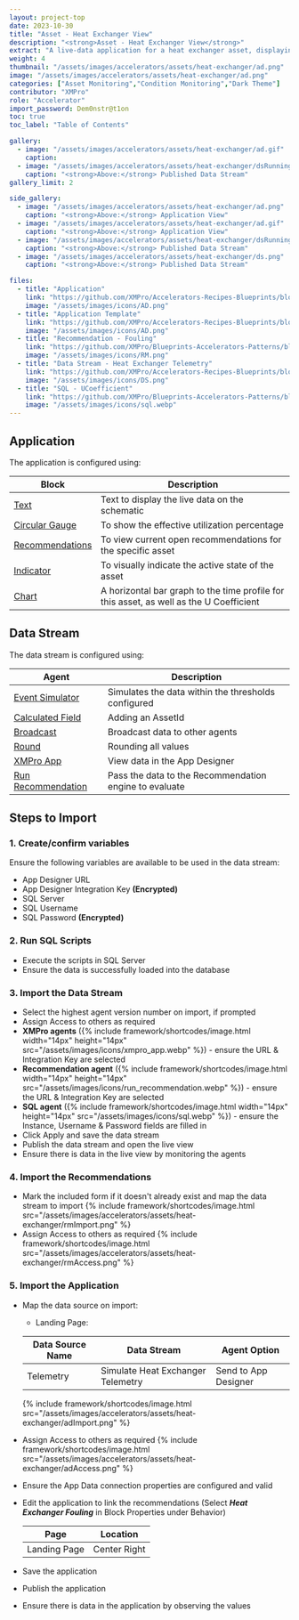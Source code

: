 ```yaml
---
layout: project-top
date: 2023-10-30
title: "Asset - Heat Exchanger View"
description: "<strong>Asset - Heat Exchanger View</strong>"
extract: "A live-data application for a heat exchanger asset, displaying metrics, usage profile, operational safety intelligence, historical data, and recommendations."
weight: 4
thumbnail: "/assets/images/accelerators/assets/heat-exchanger/ad.png"
image: "/assets/images/accelerators/assets/heat-exchanger/ad.png"
categories: ["Asset Monitoring","Condition Monitoring","Dark Theme"]
contributor: "XMPro"
role: "Accelerator"
import_password: Dem0nstr@t1on
toc: true
toc_label: "Table of Contents"

gallery:
  - image: "/assets/images/accelerators/assets/heat-exchanger/ad.gif"
    caption: 
  - image: "/assets/images/accelerators/assets/heat-exchanger/dsRunning.png"
    caption: "<strong>Above:</strong> Published Data Stream"
gallery_limit: 2

side_gallery:
  - image: "/assets/images/accelerators/assets/heat-exchanger/ad.png"
    caption: "<strong>Above:</strong> Application View"
  - image: "/assets/images/accelerators/assets/heat-exchanger/ad.gif"
    caption: "<strong>Above:</strong> Application View"
  - image: "/assets/images/accelerators/assets/heat-exchanger/dsRunning.png"
    caption: "<strong>Above:</strong> Published Data Stream"
  - image: "/assets/images/accelerators/assets/heat-exchanger/ds.png"
    caption: "<strong>Above:</strong> Published Data Stream"

files:
  - title: "Application"
    link: "https://github.com/XMPro/Accelerators-Recipes-Blueprints/blob/master/accelerators/assets/heat-exchanger-view/application/Heat%20Exchanger%20View.xapp"
    image: "/assets/images/icons/AD.png"
  - title: "Application Template"
    link: "https://github.com/XMPro/Accelerators-Recipes-Blueprints/blob/master/accelerators/assets/heat-exchanger-view/template/Heat%20Exchanger%20View.xtml"
    image: "/assets/images/icons/AD.png"    
  - title: "Recommendation - Fouling"
    link: "https://github.com/XMPro/Blueprints-Accelerators-Patterns/blob/master/accelerators/assets/heat-exchanger-view/recommendation/Heat%20Exchanger%20Fouling.xr"
    image: "/assets/images/icons/RM.png"
  - title: "Data Stream - Heat Exchanger Telemetry"
    link: "https://github.com/XMPro/Accelerators-Recipes-Blueprints/blob/master/accelerators/assets/heat-exchanger-view/datastream/Simulate%20Heat%20Exchanger%20Telemetry.xuc"
    image: "/assets/images/icons/DS.png"
  - title: "SQL - UCoefficient"
    link: "https://github.com/XMPro/Blueprints-Accelerators-Patterns/blob/master/accelerators/assets/heat-exchanger-view/sql/%5BDemoHeatExchangerUCoefficient%5D.sql"
    image: "/assets/images/icons/sql.webp"
---
```


## Application
The application is configured using: 

| Block                                  | Description                                                  |
| -------------------------------------- | ------------------------------------------------------------ |
| [Text](https://documentation.xmpro.com/blocks-toolbox/basic/text) | Text to display the live data on the schematic |
| [Circular Gauge](https://documentation.xmpro.com/blocks-toolbox/visualizations/circular-gauge) | To show the effective utilization percentage |
| [Recommendations](https://documentation.xmpro.com/blocks-toolbox/recommendations/recommendations) | To view current open recommendations for the specific asset |
| [Indicator](https://documentation.xmpro.com/blocks-toolbox/basic/indicator) | To visually indicate the active state of the asset |
| [Chart](https://documentation.xmpro.com/blocks-toolbox/visualizations/chart) | A horizontal bar graph to the time profile for this asset, as well as the U Coefficient |

## Data Stream
The data stream is configured using: 

| Agent                                  | Description                                                  |
| -------------------------------------- | ------------------------------------------------------------ |
| [Event Simulator](https://xmpro.gitbook.io/event-simulator/) | Simulates the data within the thresholds configured |
| [Calculated Field](https://xmpro.gitbook.io/calculated-field/) | Adding an AssetId |
| [Broadcast](https://xmpro.gitbook.io/broadcast/) | Broadcast data to other agents |
| [Round](https://xmpro.gitbook.io/rounding/) | Rounding all values |
| [XMPro App](https://xmpro.gitbook.io/xmpro-app/) | View data in the App Designer |
| [Run Recommendation](https://xmpro.gitbook.io/run-recommendation/) | Pass the data to the Recommendation engine to evaluate |

## Steps to Import

### 1. Create/confirm variables
Ensure the following variables are available to be used in the data stream:

- App Designer URL
- App Designer Integration Key <strong>(Encrypted)</strong>
- SQL Server
- SQL Username
- SQL Password <strong>(Encrypted)</strong>

### 2. Run SQL Scripts
- Execute the scripts in SQL Server
- Ensure the data is successfully loaded into the database 

### 3. Import the Data Stream

- Select the highest agent version number on import, if prompted
- Assign Access to others as required
- <strong>XMPro agents</strong> ({% include framework/shortcodes/image.html width="14px" height="14px" src="/assets/images/icons/xmpro_app.webp" %}) - ensure the URL & Integration Key are selected
- <strong>Recommendation agent</strong> ({% include framework/shortcodes/image.html width="14px" height="14px" src="/assets/images/icons/run_recommendation.webp" %}) - ensure the URL & Integration Key are selected
- <strong>SQL agent</strong> ({% include framework/shortcodes/image.html width="14px" height="14px" src="/assets/images/icons/sql.webp" %}) - ensure the Instance, Username & Password fields are filled in
- Click Apply and save the data stream
- Publish the data stream and open the live view
- Ensure there is data in the live view by monitoring the agents

### 4. Import the Recommendations
- Mark the included form if it doesn't already exist and map the data stream to import
  {% include framework/shortcodes/image.html src="/assets/images/accelerators/assets/heat-exchanger/rmImport.png" %}
- Assign Access to others as required
  {% include framework/shortcodes/image.html src="/assets/images/accelerators/assets/heat-exchanger/rmAccess.png" %}

### 5. Import the Application

- Map the data source on import:
  - Landing Page:

  | Data Source Name | Data Stream | Agent Option |
  | ---------------- | ----------- | ------------ |
  | Telemetry | Simulate Heat Exchanger Telemetry | Send to App Designer |

  {% include framework/shortcodes/image.html src="/assets/images/accelerators/assets/heat-exchanger/adImport.png" %}

- Assign Access to others as required
  {% include framework/shortcodes/image.html src="/assets/images/accelerators/assets/heat-exchanger/adAccess.png" %}
- Ensure the App Data connection properties are configured and valid
- Edit the application to link the recommendations (Select *__Heat Exchanger Fouling__* in Block Properties under Behavior)

  | Page | Location | 
  | ----------- | ----------- |
  | Landing Page | Center Right |

- Save the application
- Publish the application
- Ensure there is data in the application by observing the values
